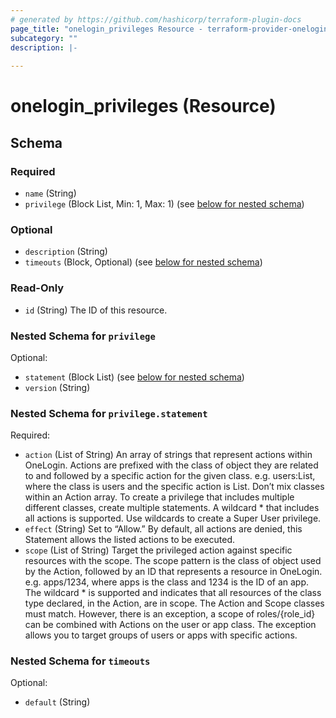 ```yaml
---
# generated by https://github.com/hashicorp/terraform-plugin-docs
page_title: "onelogin_privileges Resource - terraform-provider-onelogin-1"
subcategory: ""
description: |-
  
---
```


# onelogin_privileges (Resource)





<!-- schema generated by tfplugindocs -->
## Schema

### Required

- `name` (String)
- `privilege` (Block List, Min: 1, Max: 1) (see [below for nested schema](#nestedblock--privilege))

### Optional

- `description` (String)
- `timeouts` (Block, Optional) (see [below for nested schema](#nestedblock--timeouts))

### Read-Only

- `id` (String) The ID of this resource.

<a id="nestedblock--privilege"></a>
### Nested Schema for `privilege`

Optional:

- `statement` (Block List) (see [below for nested schema](#nestedblock--privilege--statement))
- `version` (String)

<a id="nestedblock--privilege--statement"></a>
### Nested Schema for `privilege.statement`

Required:

- `action` (List of String) An array of strings that represent actions within OneLogin. Actions are prefixed with the class of object they are related to and followed by a specific action for the given class.
e.g. users:List, where the class is users and the specific action is List. Don’t mix classes within an Action array. To create a privilege that includes multiple different classes, create multiple statements. A wildcard * that includes all actions is supported. Use wildcards to create a Super User privilege.
- `effect` (String) Set to “Allow.” By default, all actions are denied, this Statement allows the listed actions to be executed.
- `scope` (List of String) Target the privileged action against specific resources with the scope.
The scope pattern is the class of object used by the Action, followed by an ID that represents a resource in OneLogin.
e.g. apps/1234, where apps is the class and 1234 is the ID of an app.
The wildcard * is supported and indicates that all resources of the class type declared, in the Action, are in scope.
The Action and Scope classes must match. However, there is an exception, a scope of roles/{role_id} can be combined with Actions on the user or app class. The exception allows you to target groups of users or apps with specific actions.



<a id="nestedblock--timeouts"></a>
### Nested Schema for `timeouts`

Optional:

- `default` (String)


